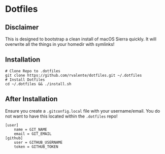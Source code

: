 # Dotfiles

## Disclaimer

This is designed to bootstrap a clean install of macOS Sierra quickly.
It will overwrite all the things in your homedir with symlinks!

## Installation

```
# Clone Repo to .dotfiles
git clone https://github.com/rvalente/dotfiles.git ~/.dotfiles
# Install Dotfiles
cd ~/.dotfiles && ./install.sh
```

## After Installation

Ensure you create a `.gitconfig.local` file with your username/email.
You do not want to have this located within the `.dotfiles` repo!

```
[user]
	name = GIT_NAME
	email = GIT_EMAIL
[github]
	user = GITHUB_USERNAME
	token = GITHUB_TOKEN
```
